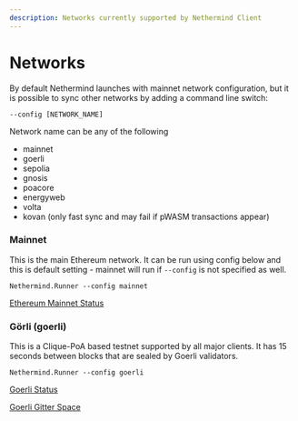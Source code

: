 ```yaml
---
description: Networks currently supported by Nethermind Client
---
```


# Networks

By default Nethermind launches with mainnet network configuration, but it is possible to sync other networks by adding a
command line switch:

```
--config [NETWORK_NAME]
```

Network name can be any of the following

* mainnet
* goerli
* sepolia
* gnosis
* poacore
* energyweb
* volta
* kovan (only fast sync and may fail if pWASM transactions appear)

### Mainnet

This is the main Ethereum network. It can be run using config below and this is default setting - mainnet will run
if `--config` is not specified as well.

```
Nethermind.Runner --config mainnet
```

[Ethereum Mainnet Status](https://ethstats.net/)

### Görli (goerli)

This is a Clique-PoA based testnet supported by all major clients. It has 15 seconds between blocks that are sealed by
Goerli validators.

```
Nethermind.Runner --config goerli
```

[Goerli Status](https://stats.goerli.net/)

[Goerli Gitter Space](https://gitter.im/goerli/testnet)


